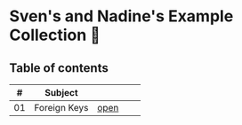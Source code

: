 # Sven's and Nadine's Example Collection :ghost:



## Table of contents

| #  | Subject  |   |   |   |
|---|---|---|---|---|
| 01 | Foreign Keys | [open](01_Foreign_Keys.md)   | 
